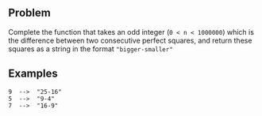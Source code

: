 ## Problem

Complete the function that takes an odd integer (`0 < n < 1000000`) which is the difference between two consecutive perfect squares, and return these squares as a string in the format `"bigger-smaller"`

## Examples

```
9  -->  "25-16"
5  -->  "9-4"
7  -->  "16-9"
```